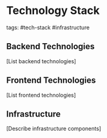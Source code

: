 # Technology Stack

tags: #tech-stack #infrastructure

## Backend Technologies

[List backend technologies]

## Frontend Technologies

[List frontend technologies]

## Infrastructure

[Describe infrastructure components]
